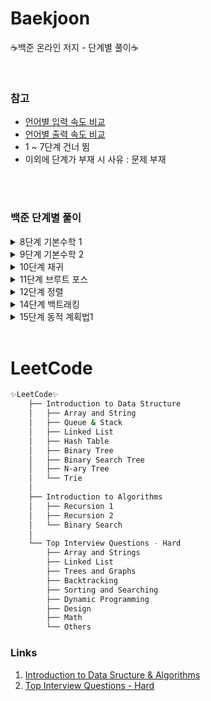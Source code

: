# Baekjoon

:coffee:백준 온라인 저지 - 단계별 풀이:coffee:
 
<br/>

### 참고
* [언어별 입력 속도 비교](https://www.acmicpc.net/blog/view/56)
* [언어별 출력 속도 비교](https://www.acmicpc.net/blog/view/57)
* 1 ~ 7단계 건너 뜀
* 이외에 단계가 부재 시 사유 : 문제 부재

<br/><br/>

### 백준 단계별 풀이

<details>
<summary>8단계 기본수학 1</summary>
<div markdown="1">       

1단계 : [1712번](https://github.com/jarammm/Baekjoon/blob/main/8%EB%8B%A8%EA%B3%84/%EB%B0%B1%EC%A4%80_1712%EB%B2%88.ipynb
)<br/>
2단계 : [2292번](https://github.com/jarammm/Baekjoon/blob/main/8%EB%8B%A8%EA%B3%84/%EB%B0%B1%EC%A4%80_2292%EB%B2%88.ipynb
)<br/>
3단계 : [1193번](https://github.com/jarammm/Baekjoon/blob/main/8%EB%8B%A8%EA%B3%84/%EB%B0%B1%EC%A4%80_1193%EB%B2%88.ipynb)<br/>
4단계 : [2869번](https://github.com/jarammm/Baekjoon/blob/main/8%EB%8B%A8%EA%B3%84/%EB%B0%B1%EC%A4%80_2869%EB%B2%88.ipynb)<br/>
5단계 : [10250번](https://github.com/jarammm/Baekjoon/blob/main/8%EB%8B%A8%EA%B3%84/%EB%B0%B1%EC%A4%80_10250%EB%B2%88.ipynb)<br/>
6단계 : [2775번](https://github.com/jarammm/Baekjoon/blob/main/8%EB%8B%A8%EA%B3%84/%EB%B0%B1%EC%A4%80_2775%EB%B2%88.ipynb)<br/>
7단계 : [2839번](https://github.com/jarammm/Baekjoon/blob/main/8%EB%8B%A8%EA%B3%84/%EB%B0%B1%EC%A4%80_2839%EB%B2%88.ipynb)<br/>
8단계 : [10757번](https://github.com/jarammm/Baekjoon/blob/main/8%EB%8B%A8%EA%B3%84/%EB%B0%B1%EC%A4%80_10757%EB%B2%88.ipynb)<br/>
9단계 : [1011번](https://github.com/jarammm/Baekjoon/blob/main/8%EB%8B%A8%EA%B3%84/%EB%B0%B1%EC%A4%80_1011%EB%B2%88.ipynb)<br/>

</div>
</details>

<details>
<summary>9단계 기본수학 2</summary>
<div markdown="1">       

1단계 : [1978번](https://github.com/jarammm/Baekjoon/blob/main/9%EB%8B%A8%EA%B3%84/%EB%B0%B1%EC%A4%80_1978%EB%B2%88.ipynb)<br/>
2단계 : [2581번](https://github.com/jarammm/Baekjoon/blob/main/9%EB%8B%A8%EA%B3%84/%EB%B0%B1%EC%A4%80_2581%EB%B2%88.ipynb)<br/>
3단계 : [11653번](https://github.com/jarammm/Baekjoon/blob/main/9%EB%8B%A8%EA%B3%84/%EB%B0%B1%EC%A4%80_11653%EB%B2%88.ipynb)<br/>
4단계 : [1929번](https://github.com/jarammm/Baekjoon/blob/main/9%EB%8B%A8%EA%B3%84/%EB%B0%B1%EC%A4%80_1929%EB%B2%88.ipynb)<br/>
5단계 : [4948번](https://github.com/jarammm/Baekjoon/blob/main/9%EB%8B%A8%EA%B3%84/%EB%B0%B1%EC%A4%80_4948%EB%B2%88.ipynb)<br/>
6단계 : [9020번](https://github.com/jarammm/Baekjoon/blob/main/9%EB%8B%A8%EA%B3%84/%EB%B0%B1%EC%A4%80_9020%EB%B2%88.ipynb)<br/>
7단계 : [1085번](https://github.com/jarammm/Baekjoon/blob/main/9%EB%8B%A8%EA%B3%84/%EB%B0%B1%EC%A4%80_1085%EB%B2%88.ipynb)<br/>
8단계 : [3009번](https://github.com/jarammm/Baekjoon/blob/main/9%EB%8B%A8%EA%B3%84/%EB%B0%B1%EC%A4%80_3009%EB%B2%88.ipynb)<br/>
9단계 : [4153번](https://github.com/jarammm/Baekjoon/blob/main/9%EB%8B%A8%EA%B3%84/%EB%B0%B1%EC%A4%80_4153%EB%B2%88.ipynb)<br/>
10단계 : [3053번](https://github.com/jarammm/Baekjoon/blob/main/9%EB%8B%A8%EA%B3%84/%EB%B0%B1%EC%A4%80_3053%EB%B2%88.ipynb)<br/>
11단계 : [1002번](https://github.com/jarammm/Baekjoon/blob/main/9%EB%8B%A8%EA%B3%84/%EB%B0%B1%EC%A4%80_1002%EB%B2%88.ipynb)<br/>

</div>
</details>

<details>
<summary>10단계 재귀</summary>
<div markdown="1">       

1단계 : [10872번](https://github.com/jarammm/algorithm/blob/main/10단계/백준_10872번.ipynb)<br/>
2단계 : [10870번](https://github.com/jarammm/algorithm/blob/main/10단계/백준_10870번.ipynb.ipynb)<br/>
3단계 : [2447번](https://github.com/jarammm/algorithm/blob/main/10단계/백준_2447번.ipynb)<br/>
4단계 : [11729번](https://github.com/jarammm/algorithm/blob/main/10단계/백준_11729번.ipynb)<br/>

</div>
</details>

<details>
<summary>11단계 브루트 포스</summary>
<div markdown="1">       
  
1단계 : [2798번](https://github.com/jarammm/Baekjoon/blob/main/11단계/백준_2798번.ipynb)<br/>
2단계 : [2231번](https://github.com/jarammm/Baekjoon/blob/main/11단계/백준_2231번.ipynb)<br/>
3단계 : [7568번](https://github.com/jarammm/Baekjoon/blob/main/11단계/백준_7568번.ipynb)<br/>
4단계 : [1018번](https://github.com/jarammm/Baekjoon/blob/main/11단계/백준_1018번.ipynb)<br/>
5단계 : [1436번](https://github.com/jarammm/Baekjoon/blob/main/11단계/백준_1436번.ipynb)<br/>

</div>
</details>

<details>
  
<summary>12단계 정렬</summary>
<div markdown="1">       

1단계 : [2750번](https://github.com/jarammm/Baekjoon/blob/main/12단계/백준_2750번.ipynb)<br/>
2단계 : [2751번](https://github.com/jarammm/Baekjoon/blob/main/12단계/백준_2751번.ipynb) + [C버전](https://github.com/jarammm/Baekjoon/blob/main/12단계/백준_2751번.c), [Java버전](https://github.com/jarammm/Baekjoon/blob/main/12단계/백준_2751번.java)<br/>
3단계 : [10989번](https://github.com/jarammm/Baekjoon/blob/main/12단계/백준_10989번.ipynb)<br/>
4단계 : [2108번](https://github.com/jarammm/Baekjoon/blob/main/12단계/백준_2108번.ipynb)<br/>
5단계 : [1427번](https://github.com/jarammm/Baekjoon/blob/main/12단계/백준_1427번.ipynb)<br/>
6단계 : [11650번](https://github.com/jarammm/Baekjoon/blob/main/12단계/백준_11650번.ipynb)<br/>
7단계 : [11651번](https://github.com/jarammm/Baekjoon/blob/main/12단계/백준_11651번.ipynb)<br/>
8단계 : [1181번](https://github.com/jarammm/Baekjoon/blob/main/12단계/백준_1181번.ipynb)<br/>
9단계 : [10814번](https://github.com/jarammm/Baekjoon/blob/main/12단계/백준_10814번.ipynb)<br/>
10단계 : [18870번](https://github.com/jarammm/Baekjoon/blob/main/12단계/백준_18870번.ipynb)<br/>

</div>
</details>

<details>
<summary>14단계 백트래킹</summary>
<div markdown="1">       

1단계 : [15649번](https://github.com/jarammm/Baekjoon/blob/main/14단계/백준_15649번.ipynb)<br/>
2단계 : [15650번](https://github.com/jarammm/Baekjoon/blob/main/14단계/백준_15650번.ipynb)<br/>
3단계 : [15651번](https://github.com/jarammm/Baekjoon/blob/main/14단계/백준_15651번.ipynb)<br/>
4단계 : [15652번](https://github.com/jarammm/Baekjoon/blob/main/14단계/백준_15652번.ipynb)<br/>
5단계 : [9663번](https://github.com/jarammm/Baekjoon/blob/main/14단계/백준_9663번.ipynb)<br/>
6단계 : [2580번](https://github.com/jarammm/Baekjoon/blob/main/14단계/백준_2580번.ipynb)<br/>
7단계 : [14888번](https://github.com/jarammm/Baekjoon/blob/main/14단계/백준_14888번.ipynb)<br/>
8단계 : [14889번](https://github.com/jarammm/Baekjoon/blob/main/14단계/백준_14889번.ipynb)<br/>

</div>
</details>

<details>
<summary>15단계 동적 계획법1</summary>
<div markdown="1">       

1단계 : [1003번](https://github.com/jarammm/algorithm/blob/main/15단계/백준_1003번.ipynb)<br/>
2단계 : [9184번](https://github.com/jarammm/algorithm/blob/main/15단계/백준_9184번.ipynb.ipynb)<br/>
3단계 : [1904번](https://github.com/jarammm/algorithm/blob/main/15단계/백준_1904번.ipynb)<br/>
4단계 : [9461번](https://github.com/jarammm/algorithm/blob/main/15%EB%8B%A8%EA%B3%84/%EB%B0%B1%EC%A4%80_9461%EB%B2%88.ipynb)<br/>
5단계 : [1149번](https://github.com/jarammm/algorithm/blob/main/15%EB%8B%A8%EA%B3%84/%EB%B0%B1%EC%A4%80_1149%EB%B2%88.ipynb)<br/>
6단계 : [1932번](https://github.com/jarammm/algorithm/blob/main/15%EB%8B%A8%EA%B3%84/%EB%B0%B1%EC%A4%80_1932%EB%B2%88.ipynb)<br/>
7단계 : [2579번](https://github.com/jarammm/algorithm/blob/main/15%EB%8B%A8%EA%B3%84/%EB%B0%B1%EC%A4%80_2579%EB%B2%88.ipynb)<br/>
8단계 : [1463번](https://github.com/jarammm/algorithm/blob/main/15%EB%8B%A8%EA%B3%84/%EB%B0%B1%EC%A4%80_1463%EB%B2%88.ipynb)<br/>
9단계 : [10844번](https://github.com/jarammm/algorithm/blob/main/15%EB%8B%A8%EA%B3%84/%EB%B0%B1%EC%A4%80_10844%EB%B2%88.ipynb)<br/>
10단계 : [2156번](https://github.com/jarammm/algorithm/blob/main/15%EB%8B%A8%EA%B3%84/%EB%B0%B1%EC%A4%80_2156%EB%B2%88.ipynb)<br/>
11단계 : [11053번](https://github.com/jarammm/algorithm/blob/main/15%EB%8B%A8%EA%B3%84/%EB%B0%B1%EC%A4%80_11053%EB%B2%88.ipynb)<br/>
12단계 : [11054번](https://github.com/jarammm/algorithm/blob/main/15%EB%8B%A8%EA%B3%84/%EB%B0%B1%EC%A4%80_11054%EB%B2%88.ipynb)<br/>
13단계 : [2565번](https://github.com/jarammm/algorithm/blob/main/15%EB%8B%A8%EA%B3%84/%EB%B0%B1%EC%A4%80_2565%EB%B2%88.ipynb)<br/>
14단계 : [9251번](https://github.com/jarammm/algorithm/blob/main/15%EB%8B%A8%EA%B3%84/%EB%B0%B1%EC%A4%80_9251%EB%B2%88.ipynb)<br/>
 
</div>
</details>

<br/>

# LeetCode
```bash
✨LeetCode✨
    ├── Introduction to Data Structure
    │   ├── Array and String
    │   ├── Queue & Stack
    │   ├── Linked List
    │   ├── Hash Table
    │   ├── Binary Tree
    │   ├── Binary Search Tree
    │   ├── N-ary Tree
    │   └── Trie
    │
    ├── Introduction to Algorithms
    │   ├── Recursion 1
    │   ├── Recursion 2
    │   └── Binary Search
    │
    └── Top Interview Questions - Hard
        ├── Array and Strings
        ├── Linked List
        ├── Trees and Graphs
        ├── Backtracking
        ├── Sorting and Searching
        ├── Dynamic Programming
        ├── Design
        ├── Math
        └── Others
```
### Links
1. [Introduction to Data Sructure & Algorithms](https://leetcode.com/explore/learn/)
2. [Top Interview Questions - Hard](https://leetcode.com/explore/interview/card/top-interview-questions-hard/)
